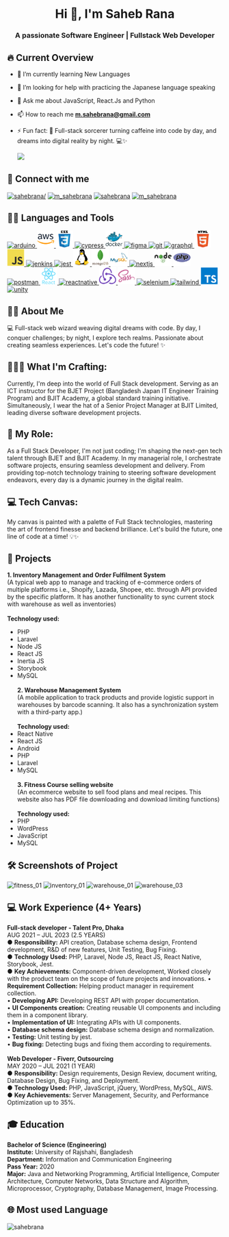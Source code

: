<h1 align="center">Hi 👋, I'm Saheb Rana</h1>
<h3 align="center">A passionate Software Engineer | Fullstack Web Developer</h3>

## 🔥 Current Overview
- 🌱 I’m currently learning New Languages
- 🤔 I’m looking for help with practicing the Japanese language speaking
- 💬 Ask me about JavaScript, React.Js and Python
- 📫 How to reach me **m.sahebrana@gmail.com**
- ⚡ Fun fact: 🚀 Full-stack sorcerer turning caffeine into code by day, and dreams into digital reality by night. 💻✨

  ![](https://komarev.com/ghpvc/?username=SahebRana&color=blue)

<h2 align="left">📇 Connect with me</h2>
<p align="left">
<a href="https://linkedin.com/in/sahebrana/" target="blank"><img align="center" src="https://raw.githubusercontent.com/rahuldkjain/github-profile-readme-generator/master/src/images/icons/Social/linked-in-alt.svg" alt="sahebrana/" height="30" width="40" /></a>
<a href="https://www.hackerrank.com/m_sahebrana" target="blank"><img align="center" src="https://raw.githubusercontent.com/rahuldkjain/github-profile-readme-generator/master/src/images/icons/Social/hackerrank.svg" alt="m_sahebrana" height="30" width="40" /></a>
<a href="https://www.leetcode.com/sahebrana" target="blank"><img align="center" src="https://raw.githubusercontent.com/rahuldkjain/github-profile-readme-generator/master/src/images/icons/Social/leet-code.svg" alt="sahebrana" height="30" width="40" /></a>
<a href="https://www.facebook.com/Contact.SahebRana" target="blank"><img align="center" src="https://raw.githubusercontent.com/rahuldkjain/github-profile-readme-generator/master/src/images/icons/Social/facebook.svg" alt="m_sahebrana" height="30" width="40" /></a>
</p>

<h2 align="left">🤹🏻 Languages and Tools</h2>
<p align="left"> <a href="https://www.arduino.cc/" target="_blank" rel="noreferrer"> <img src="https://cdn.worldvectorlogo.com/logos/arduino-1.svg" alt="arduino" width="40" height="40"/> </a> <a href="https://aws.amazon.com" target="_blank" rel="noreferrer"> <img src="https://raw.githubusercontent.com/devicons/devicon/master/icons/amazonwebservices/amazonwebservices-original-wordmark.svg" alt="aws" width="40" height="40"/> </a> <a href="https://www.w3schools.com/css/" target="_blank" rel="noreferrer"> <img src="https://raw.githubusercontent.com/devicons/devicon/master/icons/css3/css3-original-wordmark.svg" alt="css3" width="40" height="40"/> </a> <a href="https://www.cypress.io" target="_blank" rel="noreferrer"> <img src="https://raw.githubusercontent.com/simple-icons/simple-icons/6e46ec1fc23b60c8fd0d2f2ff46db82e16dbd75f/icons/cypress.svg" alt="cypress" width="40" height="40"/> </a> <a href="https://www.docker.com/" target="_blank" rel="noreferrer"> <img src="https://raw.githubusercontent.com/devicons/devicon/master/icons/docker/docker-original-wordmark.svg" alt="docker" width="40" height="40"/> </a> <a href="https://www.figma.com/" target="_blank" rel="noreferrer"> <img src="https://www.vectorlogo.zone/logos/figma/figma-icon.svg" alt="figma" width="40" height="40"/> </a> <a href="https://git-scm.com/" target="_blank" rel="noreferrer"> <img src="https://www.vectorlogo.zone/logos/git-scm/git-scm-icon.svg" alt="git" width="40" height="40"/> </a> <a href="https://graphql.org" target="_blank" rel="noreferrer"> <img src="https://www.vectorlogo.zone/logos/graphql/graphql-icon.svg" alt="graphql" width="40" height="40"/> </a> <a href="https://www.w3.org/html/" target="_blank" rel="noreferrer"> <img src="https://raw.githubusercontent.com/devicons/devicon/master/icons/html5/html5-original-wordmark.svg" alt="html5" width="40" height="40"/> </a> <a href="https://developer.mozilla.org/en-US/docs/Web/JavaScript" target="_blank" rel="noreferrer"> <img src="https://raw.githubusercontent.com/devicons/devicon/master/icons/javascript/javascript-original.svg" alt="javascript" width="40" height="40"/> </a> <a href="https://www.jenkins.io" target="_blank" rel="noreferrer"> <img src="https://www.vectorlogo.zone/logos/jenkins/jenkins-icon.svg" alt="jenkins" width="40" height="40"/> </a> <a href="https://jestjs.io" target="_blank" rel="noreferrer"> <img src="https://www.vectorlogo.zone/logos/jestjsio/jestjsio-icon.svg" alt="jest" width="40" height="40"/> </a> <a href="https://www.linux.org/" target="_blank" rel="noreferrer"> <img src="https://raw.githubusercontent.com/devicons/devicon/master/icons/linux/linux-original.svg" alt="linux" width="40" height="40"/> </a> <a href="https://www.mongodb.com/" target="_blank" rel="noreferrer"> <img src="https://raw.githubusercontent.com/devicons/devicon/master/icons/mongodb/mongodb-original-wordmark.svg" alt="mongodb" width="40" height="40"/> </a> <a href="https://www.mysql.com/" target="_blank" rel="noreferrer"> <img src="https://raw.githubusercontent.com/devicons/devicon/master/icons/mysql/mysql-original-wordmark.svg" alt="mysql" width="40" height="40"/> </a> <a href="https://nextjs.org/" target="_blank" rel="noreferrer"> <img src="https://cdn.worldvectorlogo.com/logos/nextjs-2.svg" alt="nextjs" width="40" height="40"/> </a> <a href="https://nodejs.org" target="_blank" rel="noreferrer"> <img src="https://raw.githubusercontent.com/devicons/devicon/master/icons/nodejs/nodejs-original-wordmark.svg" alt="nodejs" width="40" height="40"/> </a> <a href="https://www.php.net" target="_blank" rel="noreferrer"> <img src="https://raw.githubusercontent.com/devicons/devicon/master/icons/php/php-original.svg" alt="php" width="40" height="40"/> </a> <a href="https://postman.com" target="_blank" rel="noreferrer"> <img src="https://www.vectorlogo.zone/logos/getpostman/getpostman-icon.svg" alt="postman" width="40" height="40"/> </a> <a href="https://reactjs.org/" target="_blank" rel="noreferrer"> <img src="https://raw.githubusercontent.com/devicons/devicon/master/icons/react/react-original-wordmark.svg" alt="react" width="40" height="40"/> </a> <a href="https://reactnative.dev/" target="_blank" rel="noreferrer"> <img src="https://reactnative.dev/img/header_logo.svg" alt="reactnative" width="40" height="40"/> </a> <a href="https://redux.js.org" target="_blank" rel="noreferrer"> <img src="https://raw.githubusercontent.com/devicons/devicon/master/icons/redux/redux-original.svg" alt="redux" width="40" height="40"/> </a> <a href="https://sass-lang.com" target="_blank" rel="noreferrer"> <img src="https://raw.githubusercontent.com/devicons/devicon/master/icons/sass/sass-original.svg" alt="sass" width="40" height="40"/> </a> <a href="https://www.selenium.dev" target="_blank" rel="noreferrer"> <img src="https://raw.githubusercontent.com/detain/svg-logos/780f25886640cef088af994181646db2f6b1a3f8/svg/selenium-logo.svg" alt="selenium" width="40" height="40"/> </a> <a href="https://tailwindcss.com/" target="_blank" rel="noreferrer"> <img src="https://www.vectorlogo.zone/logos/tailwindcss/tailwindcss-icon.svg" alt="tailwind" width="40" height="40"/> </a> <a href="https://www.typescriptlang.org/" target="_blank" rel="noreferrer"> <img src="https://raw.githubusercontent.com/devicons/devicon/master/icons/typescript/typescript-original.svg" alt="typescript" width="40" height="40"/> </a> <a href="https://unity.com/" target="_blank" rel="noreferrer"> <img src="https://www.vectorlogo.zone/logos/unity3d/unity3d-icon.svg" alt="unity" width="40" height="40"/> </a> </p>

## 👨‍💻 About Me

💻 Full-stack web wizard weaving digital dreams with code. By day, I conquer challenges; by night, I explore tech realms. Passionate about creating seamless experiences. Let's code the future! ✨

## 👨🏽‍💻 What I'm Crafting:
Currently, I'm deep into the world of Full Stack development. Serving as an ICT instructor for the BJET Project (Bangladesh Japan IT Engineer Training Program) and BJIT Academy, a global standard training initiative. Simultaneously, I wear the hat of a Senior Project Manager at BJIT Limited, leading diverse software development projects.

## 🚀 My Role:
As a Full Stack Developer, I'm not just coding; I'm shaping the next-gen tech talent through BJET and BJIT Academy. In my managerial role, I orchestrate software projects, ensuring seamless development and delivery. From providing top-notch technology training to steering software development endeavors, every day is a dynamic journey in the digital realm.

## 💻 Tech Canvas:
My canvas is painted with a palette of Full Stack technologies, mastering the art of frontend finesse and backend brilliance. Let's build the future, one line of code at a time! 💡✨

## 🌟 Projects
**1. Inventory Management and Order Fulfilment System**
\
(A typical web app to
manage and tracking of e-commerce orders of multiple platforms i.e., Shopify,
Lazada, Shopee, etc. through API provided by the specific platform. It has
another functionality to sync current stock with warehouse as well as
inventories)
\
\
**Technology used:**
- PHP
- Laravel
- Node JS
- React JS
- Inertia JS
- Storybook
- MySQL
\
\
**2. Warehouse Management System**
\
(A mobile application to track products and
provide logistic support in warehouses by barcode scanning. It also has a
synchronization system with a third-party app.)
\
\
**Technology used:**
- React Native
- React JS
- Android
- PHP
- Laravel
- MySQL
\
\
**3. Fitness Course selling website**
\
(An ecommerce website to sell food plans and
meal recipes. This website also has PDF file downloading and download limiting
functions)
\
\
**Technology used:**
- PHP
- WordPress
- JavaScript
- MySQL

## 🛠️ Screenshots of Project
![fitness_01](https://github.com/SahebRana/SahebRana/assets/66863042/50019a85-1ed4-4aeb-9303-aa835c7a8630)
![inventory_01](https://github.com/SahebRana/SahebRana/assets/66863042/27127439-4903-4d02-93dd-e9bd49b09648)
![warehouse_01](https://github.com/SahebRana/SahebRana/assets/66863042/13a61d41-9fcc-4c0e-aec3-74031de3c821)
![warehouse_03](https://github.com/SahebRana/SahebRana/assets/66863042/bf6f8c8d-c1bd-4b21-9f6f-c4fc0b086459)

## 💻 Work Experience (4+ Years)
**Full-stack developer - Talent Pro, Dhaka**
\
AUG 2021 – JUL 2023 (2.5 YEARS)
\
● **Responsibility:** API creation, Database schema design, Frontend
development, R&D of new features, Unit Testing, Bug Fixing.
\
● **Technology Used:** PHP, Laravel, Node JS, React JS, React Native,
Storybook, Jest.
\
● **Key Achievements:** Component-driven development, Worked closely
with the product team on the scope of future projects and innovations.
• **Requirement Collection:** Helping product manager in
requirement collection.
\
• **Developing API:** Developing REST API with proper
documentation.
\
• **UI Components creation:** Creating reusable UI
components and including them in a component library.
\
• **Implementation of UI:** Integrating APIs with UI
components.
\
• **Database schema design:** Database schema design and
normalization.
\
• **Testing:** Unit testing by jest.
\
• **Bug fixing:** Detecting bugs and fixing them according to
requirements.
\
\
**Web Developer - Fiverr, Outsourcing**
\
MAY 2020 – JUL 2021 (1 YEAR)
\
● **Responsibility:** Design requirements, Design Review, document writing,
Database Design, Bug Fixing, and Deployment.
\
● **Technology Used:** PHP, JavaScript, jQuery, WordPress, MySQL, AWS.
\
● **Key Achievements:** Server Management, Security, and Performance
Optimization up to 35%.

## 🎓 Education
**Bachelor of Science (Engineering)**
\
**Institute:** University of Rajshahi, Bangladesh
\
**Department:** Information and Communication Engineering
\
**Pass Year:** 2020
\
**Major:** Java and Networking Programming, Artificial Intelligence, Computer
Architecture, Computer Networks, Data Structure and Algorithm,
Microprocessor, Cryptography, Database Management, Image Processing.

## 🌐 Most used Language
<p><img align="center" src="https://github-readme-stats.vercel.app/api/top-langs?username=sahebrana&show_icons=true&locale=en&layout=compact" alt="sahebrana" /></p>


